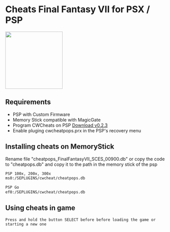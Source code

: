 # Cheats Final Fantasy VII for PSX / PSP
<img align="center" src="https://vignette.wikia.nocookie.net/leonhartimvu/images/a/af/Final_Fantasy_VII_Logo.png/revision/latest/scale-to-width-down/320?cb=20131008080546" height="180px" /> 

## Requirements
- PSP with Custom Firmware
- Memory Stick compatible with MagicGate
- Program CWCheats on PSP [Download v0.2.3](http://psp.scenebeta.com/system/files/private/CwCheatV023CFPlusEs.rar)
- Enable pluging cwcheatpops.prx in the PSP's recovery menu


## Installing cheats on MemoryStick
Rename file "cheatpops_FinalFantasyVII_SCES_00900.db" or copy the code to "cheatpops.db" and copy it to the path in the memory stick of the psp
```sh
PSP 100x, 200x, 300x 
ms0:/SEPLUGINS/cwcheat/cheatpops.db

PSP Go
ef0:/SEPLUGINS/cwcheat/cheatpops.db
```


## Using cheats in game
```
Press and hold the button SELECT before before loading the game or starting a new one
```
